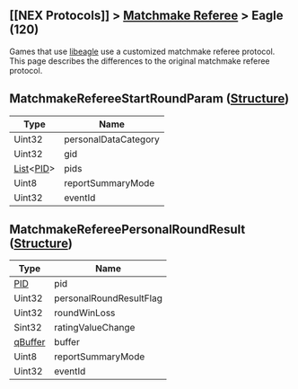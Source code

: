 ## [[NEX Protocols]] > [Matchmake Referee](Matchmake-Referee-Protocol) > Eagle (120)

Games that use [libeagle](Eagle-Protocol) use a customized matchmake referee protocol. This page describes the differences to the original matchmake referee protocol.


## MatchmakeRefereeStartRoundParam ([Structure])
| Type | Name |
| --- | --- |
| Uint32 | personalDataCategory |
| Uint32 | gid |
| [List]&lt;[PID]&gt; | pids |
| Uint8 | reportSummaryMode |
| Uint32 | eventId |

## MatchmakeRefereePersonalRoundResult ([Structure])
| Type | Name |
| --- | --- |
| [PID] | pid |
| Uint32 | personalRoundResultFlag |
| Uint32 | roundWinLoss |
| Sint32 | ratingValueChange |
| [qBuffer] | buffer |
| Uint8 | reportSummaryMode |
| Uint32 | eventId |

[Result]: NEX-Common-Types#result
[String]: NEX-Common-Types#string
[Buffer]: NEX-Common-Types#buffer
[qBuffer]: NEX-Common-Types#qbuffer
[List]: NEX-Common-Types#list
[Map]: NEX-Common-Types#map
[PID]: NEX-Common-Types#pid
[DateTime]: NEX-Common-Types#datetime
[Structure]: NEX-Common-Types#structure
[Data]: NEX-Common-Types#anydataholder
[StationURL]: NEX-Common-Types#stationurl
[Variant]: NEX-Common-Types#variant